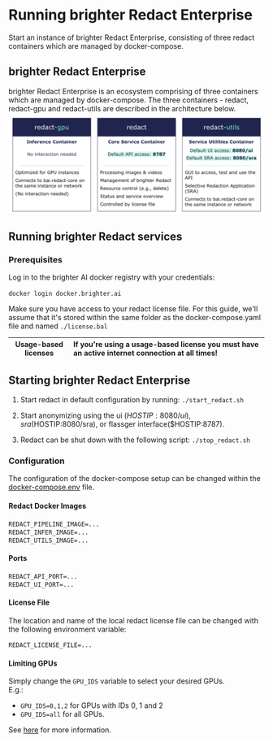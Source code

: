 # Running brighter Redact Enterprise
Start an instance of brighter Redact Enterprise, consisting of three redact containers which are managed by docker-compose.


## brighter Redact Enterprise
brighter Redact Enterprise is an ecosystem comprising of three containers which are managed by docker-compose. The three containers - redact, redact-gpu and redact-utils are described in the architecture below.
![image](./redact_containers.png)

## Running brighter Redact services
### Prerequisites
Log in to the brighter AI docker registry with your credentials:

`docker login docker.brighter.ai`

Make sure you have access to your redact license file. For this guide, we'll assume that it's stored within the same folder as the docker-compose.yaml file and named `./license.bal`

| Usage-based licenses | If you're using a usage-based license you must have an active internet connection at all times!       |
|-------------|:------------------------|

## Starting brighter Redact Enterprise

1. Start redact in default configuration by running:
`./start_redact.sh`

2. Start anonymizing using the ui ($HOSTIP:8080/ui), sra ($HOSTIP:8080/sra), or flassger interface($HOSTIP:8787).

3. Redact can be shut down with the following script:
`./stop_redact.sh`

### Configuration
The configuration of the docker-compose setup can be changed within the [docker-compose.env](./docker-compose.env) file.

#### Redact Docker Images
```
REDACT_PIPELINE_IMAGE=...
REDACT_INFER_IMAGE=...
REDACT_UTILS_IMAGE=...
```
#### Ports
```
REDACT_API_PORT=...
REDACT_UI_PORT=...
```
#### License File
The location and name of the local redact license file can be changed with the following environment variable:
```
REDACT_LICENSE_FILE=...
```
#### Limiting GPUs
Simply change the `GPU_IDS` variable to select your desired GPUs.\
E.g.:
- `GPU_IDS=0,1,2` for GPUs with IDs 0, 1 and 2
- `GPU_IDS=all` for all GPUs.

See [here](https://docs.nvidia.com/datacenter/cloud-native/container-toolkit/user-guide.html#gpu-enumeration) for more information.

